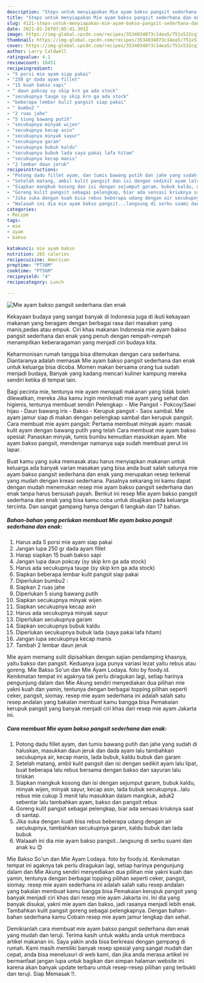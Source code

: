 ```yaml
---
description: "Steps untuk menyiapakan Mie ayam bakso pangsit sederhana dan enak minggu ini"
title: "Steps untuk menyiapakan Mie ayam bakso pangsit sederhana dan enak minggu ini"
slug: 4121-steps-untuk-menyiapakan-mie-ayam-bakso-pangsit-sederhana-dan-enak-minggu-ini
date: 2021-01-26T07:05:41.391Z
image: https://img-global.cpcdn.com/recipes/3534034073c14ea5/751x532cq70/mie-ayam-bakso-pangsit-sederhana-dan-enak-foto-resep-utama.jpg
thumbnail: https://img-global.cpcdn.com/recipes/3534034073c14ea5/751x532cq70/mie-ayam-bakso-pangsit-sederhana-dan-enak-foto-resep-utama.jpg
cover: https://img-global.cpcdn.com/recipes/3534034073c14ea5/751x532cq70/mie-ayam-bakso-pangsit-sederhana-dan-enak-foto-resep-utama.jpg
author: Larry Caldwell
ratingvalue: 4.1
reviewcount: 18451
recipeingredient:
- "5 porsi mie ayam siap pakai"
- "250 gr dada ayam fillet"
- "15 buah bakso sapi"
- " daun pokcay sy skip krn ga ada stock"
- "secukupnya tauge sy skip krn ga ada stock"
- "beberapa lembar kulit pangsit siap pakai"
- " bumbu2 "
- "2 ruas jahe"
- "5 siung bawang putih"
- "secukupnya minyak wijen"
- "secukupnya kecap asin"
- "secukupnya minyak sayur"
- "secukupnya garam"
- "secukupnya bubuk kaldu"
- "secukupnya bubuk lada saya pakai lafa hitam"
- "secukupnya kecap manis"
- "2 lembar daun jeruk"
recipeinstructions:
- "Potong dadu fillet ayam, dan tumis bawang putih dan jahe yang sudah di haluskan, masukkan daun jeruk dan dada ayam lalu tambahkan secukupnya air, kecap manis, lada bubuk, kaldu bubuk dan garam"
- "Setelah matang, ambil kulit pangsit dan isi dengan sedikit ayam lalu lipat, buat beberapa lalu rebus bersama dengan bakso dan sayuran lalu tiriskan"
- "Siapkan mangkuk kosong dan isi dengan sejumput garam, bubuk kaldu, minyak wijen, minyak sayur, kecap asin, lada bubuk secukupnya...lalu rebus mie cukup 3 menit lalu masukkan dalam mangkuk, aduk2 sebentar lalu tambahkan ayam, bakso dan pangsit rebus"
- "Goreng kulit pangsit sebagai pelengkap, biar ada sensasi kriuknya saat di santap."
- "Jika suka dengan kuah bisa rebus beberapa udang dengan air secukupnya, tambahkan secukupnya garam, kaldu bubuk dan lada bubuk"
- "Walaaah ini dia mie ayam bakso pangsit...langsung di serbu suami dan anak ku 😊"
categories:
- Recipe
tags:
- mie
- ayam
- bakso

katakunci: mie ayam bakso 
nutrition: 265 calories
recipecuisine: American
preptime: "PT38M"
cooktime: "PT56M"
recipeyield: "4"
recipecategory: Lunch

---
```



![Mie ayam bakso pangsit sederhana dan enak](https://img-global.cpcdn.com/recipes/3534034073c14ea5/751x532cq70/mie-ayam-bakso-pangsit-sederhana-dan-enak-foto-resep-utama.jpg)

Kekayaan budaya yang sangat banyak di Indonesia juga di ikuti kekayaan makanan yang beragam dengan berbagai rasa dari masakan yang manis,pedas atau empuk. Ciri khas makanan Indonesia mie ayam bakso pangsit sederhana dan enak yang penuh dengan rempah-rempah menampilkan keberaragaman yang menjadi ciri budaya kita.


Keharmonisan rumah tangga bisa ditemukan dengan cara sederhana. Diantaranya adalah memasak Mie ayam bakso pangsit sederhana dan enak untuk keluarga bisa dicoba. Momen makan bersama orang tua sudah menjadi budaya, Banyak yang kadang mencari kuliner kampung mereka sendiri ketika di tempat lain.

Bagi pecinta mie, tentunya mie ayam menajadi makanan yang tidak boleh dilewatkan, mereka Jika kamu ingin menikmati mie ayam yang sehat dan higienis, tentunya membuat sendiri Pelengkap: - Mie Pangsit - Pokcoy/Sawi hijau - Daun bawang iris - Bakso - Kerupuk pangsit - Saos sambal. Mie ayam jamur siap di makan dengan pelengkap sambal dan kerupuk pangsit. Cara membuat mie ayam pangsit: Pertama membuat minyak ayam: masak kulit ayam dengan bawang putih yang telah Cara membuat mie ayam bakso spesial: Panaskan minyak, tumis bumbu kemudian masukkan ayam. Mie ayam bakso pangsit, mendengar namanya saja sudah membuat perut ini lapar.

Buat kamu yang suka memasak atau harus menyiapkan makanan untuk keluarga ada banyak varian masakan yang bisa anda buat salah satunya mie ayam bakso pangsit sederhana dan enak yang merupakan resep terkenal yang mudah dengan kreasi sederhana. Pasalnya sekarang ini kamu dapat dengan mudah menemukan resep mie ayam bakso pangsit sederhana dan enak tanpa harus bersusah payah.
Berikut ini resep Mie ayam bakso pangsit sederhana dan enak yang bisa kamu coba untuk disajikan pada keluarga tercinta. Dan sangat gampang hanya dengan 6 langkah dan 17 bahan.


<!--inarticleads1-->

##### Bahan-bahan yang perlukan membuat Mie ayam bakso pangsit sederhana dan enak:

1. Harus ada 5 porsi mie ayam siap pakai
1. Jangan lupa 250 gr dada ayam fillet
1. Harap siapkan 15 buah bakso sapi
1. Jangan lupa  daun pokcay (sy skip krn ga ada stock)
1. Harus ada secukupnya tauge (sy skip krn ga ada stock)
1. Siapkan beberapa lembar kulit pangsit siap pakai
1. Diperlukan  bumbu2 :
1. Siapkan 2 ruas jahe
1. Diperlukan 5 siung bawang putih
1. Siapkan secukupnya minyak wijen
1. Siapkan secukupnya kecap asin
1. Harus ada secukupnya minyak sayur
1. Diperlukan secukupnya garam
1. Siapkan secukupnya bubuk kaldu
1. Diperlukan secukupnya bubuk lada (saya pakai lafa hitam)
1. Jangan lupa secukupnya kecap manis
1. Tambah 2 lembar daun jeruk


Mie ayam memang sulit dipisahkan dengan sajian pendamping khasnya, yaitu bakso dan pangsit. Keduanya juga punya variasi lezat yaitu rebus atau goreng. Mie Bakso So&#39;un dan Mie Ayam Lodaya. foto by foody.id. Kenikmatan tempat ini agaknya tak perlu diragukan lagi, setiap harinya pengunjung dalam dan Mie Akung sendiri menyediakan dua pilihan mie yakni kuah dan yamin, tentunya dengan berbagai topping pilihan seperti ceker, pangsit, siomay. resep mie ayam sederhana ini adalah salah satu resep andalan yang bakalan membuat kamu bangga bisa Pemakaian kerupuk pangsit yang banyak menjadi ciri khas dari resep mie ayam Jakarta ini. 

<!--inarticleads2-->

##### Cara membuat  Mie ayam bakso pangsit sederhana dan enak:

1. Potong dadu fillet ayam, dan tumis bawang putih dan jahe yang sudah di haluskan, masukkan daun jeruk dan dada ayam lalu tambahkan secukupnya air, kecap manis, lada bubuk, kaldu bubuk dan garam
1. Setelah matang, ambil kulit pangsit dan isi dengan sedikit ayam lalu lipat, buat beberapa lalu rebus bersama dengan bakso dan sayuran lalu tiriskan
1. Siapkan mangkuk kosong dan isi dengan sejumput garam, bubuk kaldu, minyak wijen, minyak sayur, kecap asin, lada bubuk secukupnya...lalu rebus mie cukup 3 menit lalu masukkan dalam mangkuk, aduk2 sebentar lalu tambahkan ayam, bakso dan pangsit rebus
1. Goreng kulit pangsit sebagai pelengkap, biar ada sensasi kriuknya saat di santap.
1. Jika suka dengan kuah bisa rebus beberapa udang dengan air secukupnya, tambahkan secukupnya garam, kaldu bubuk dan lada bubuk
1. Walaaah ini dia mie ayam bakso pangsit...langsung di serbu suami dan anak ku 😊


Mie Bakso So&#39;un dan Mie Ayam Lodaya. foto by foody.id. Kenikmatan tempat ini agaknya tak perlu diragukan lagi, setiap harinya pengunjung dalam dan Mie Akung sendiri menyediakan dua pilihan mie yakni kuah dan yamin, tentunya dengan berbagai topping pilihan seperti ceker, pangsit, siomay. resep mie ayam sederhana ini adalah salah satu resep andalan yang bakalan membuat kamu bangga bisa Pemakaian kerupuk pangsit yang banyak menjadi ciri khas dari resep mie ayam Jakarta ini. Ini dia yang banyak disukai, yakni mie ayam dan bakso, jadi rasanya menjadi lebih enak. Tambahkan kulit pangsit goreng sebagai pelengkapnya. Dengan bahan-bahan sederhana kamu Cobain resep mie ayam jamur lengkap dan sehat. 

Demikianlah cara membuat mie ayam bakso pangsit sederhana dan enak yang mudah dan teruji. Terima kasih untuk waktu anda untuk membaca artikel makanan ini. Saya yakin anda bisa berkreasi dengan gampang di rumah. Kami masih memiliki banyak resep spesial yang sangat mudah dan cepat, anda bisa menelusuri di web kami, dan jika anda merasa artikel ini bermanfaat jangan lupa untuk bagikan dan simpan halaman website ini karena akan banyak update terbaru untuk resep-resep pilihan yang terbukti dan teruji. Siap Memasak !!. 
